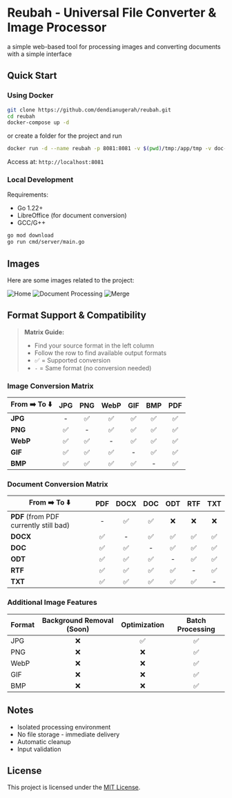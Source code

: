 # Reubah - Universal File Converter & Image Processor

a simple web-based tool for processing images and converting documents with a simple interface

## Quick Start

### Using Docker
```bash
git clone https://github.com/dendianugerah/reubah.git
cd reubah
docker-compose up -d
```
or create a folder for the project and run
```bash
docker run -d --name reubah -p 8081:8081 -v $(pwd)/tmp:/app/tmp -v doc-temp:/tmp -e PORT=8081 --restart unless-stopped ghcr.io/dendianugerah/reubah:latest
```
Access at: `http://localhost:8081`

### Local Development
Requirements:
- Go 1.22+
- LibreOffice (for document conversion)
- GCC/G++

```bash
go mod download
go run cmd/server/main.go
```

## Images

Here are some images related to the project:

![Home](static/assets/home.png)
![Document Processing](static/assets/document.png)
![Merge](static/assets/merge.png)

## Format Support & Compatibility

> **Matrix Guide:**
> - Find your source format in the left column
> - Follow the row to find available output formats
> - ✅ = Supported conversion
> - `-` = Same format (no conversion needed)

### Image Conversion Matrix

| From ➡️ To ⬇️ | JPG | PNG | WebP | GIF | BMP | PDF |
|--------------|:---:|:---:|:----:|:---:|:---:|:---:|
| **JPG**      | -   | ✅  | ✅   | ✅  | ✅  | ✅  |
| **PNG**      | ✅  | -   | ✅   | ✅  | ✅  | ✅  |
| **WebP**     | ✅  | ✅  | -    | ✅  | ✅  | ✅  |
| **GIF**      | ✅  | ✅  | ✅   | -   | ✅  | ✅  |
| **BMP**      | ✅  | ✅  | ✅   | ✅  | -   | ✅  |

### Document Conversion Matrix

| From ➡️ To ⬇️ | PDF | DOCX | DOC | ODT | RTF | TXT |
|--------------|:---:|:----:|:---:|:---:|:---:|:---:|
| **PDF** (from PDF currently still bad)     | -   | ✅   | ✅  | ❌  | ❌  | ❌  |
| **DOCX**     | ✅  | -    | ✅  | ✅  | ✅  | ✅  |
| **DOC**      | ✅  | ✅   | -   | ✅  | ✅  | ✅  |
| **ODT**      | ✅  | ✅   | ✅  | -   | ✅  | ✅  |
| **RTF**      | ✅  | ✅   | ✅  | ✅  | -   | ✅  |
| **TXT**      | ✅  | ✅   | ✅  | ✅  | ✅  | -   |

### Additional Image Features

| Format | Background Removal (Soon) | Optimization | Batch Processing |
|--------|:-----------------:|:------------:|:---------------:|
| JPG    | ❌                | ✅           | ✅              |
| PNG    | ❌                | ❌           | ✅              |
| WebP   | ❌                | ❌           | ✅              |
| GIF    | ❌                | ❌           | ✅              |
| BMP    | ❌                | ❌           | ✅              |

## Notes

- Isolated processing environment
- No file storage - immediate delivery
- Automatic cleanup
- Input validation

## License
This project is licensed under the [MIT License](LICENSE).